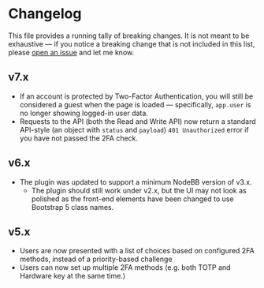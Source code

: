 # Changelog

This file provides a running tally of breaking changes.
It is not meant to be exhaustive — if you notice a breaking change that is not included in this list, please [open an issue](https://github.com/julianlam/NodeBB-plugin-2factor/issues/new) and let me know.

## v7.x

* If an account is protected by Two-Factor Authentication, you will still be considered a guest when the page is loaded  — specifically, `app.user` is no longer showing logged-in user data.
* Requests to the API (both the Read and Write API) now return a standard API-style (an object with `status` and `payload`) `401 Unauthorized` error if you have not passed the 2FA check.

## v6.x

* The plugin was updated to support a minimum NodeBB version of v3.x.
    * The plugin should still work under v2.x, but the UI may not look as polished as the front-end elements have been changed to use Bootstrap 5 class names.

## v5.x

* Users are now presented with a list of choices based on configured 2FA methods, instead of a priority-based challenge
* Users can now set up multiple 2FA methods (e.g. both TOTP and Hardware key at the same time.)